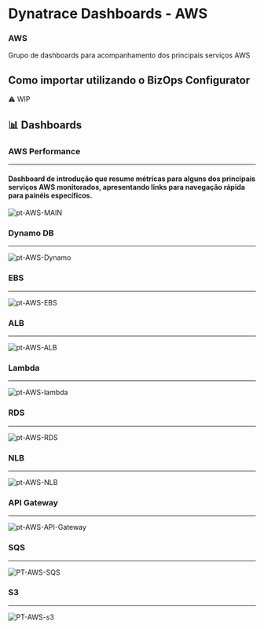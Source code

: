 # Dynatrace Dashboards - AWS

### AWS 
Grupo de dashboards para acompanhamento dos principais serviços AWS

## Como importar utilizando o BizOps Configurator
⚠️ WIP

## 📊 Dashboards
### AWS Performance
_____________________
#### Dashboard de introdução que resume métricas para alguns dos principais serviços AWS monitorados, apresentando links para navegação rápida para painéis específicos.
![pt-AWS-MAIN](https://user-images.githubusercontent.com/54456808/135460256-ff39c5b6-ec17-4dea-b7ae-87edce7ad2df.PNG)

### Dynamo DB
_____________________
![pt-AWS-Dynamo](https://user-images.githubusercontent.com/54456808/135460129-c59dad19-73fe-48f8-a2c2-396347336f02.PNG)

### EBS
_____________________
![pt-AWS-EBS](https://user-images.githubusercontent.com/54456808/135460101-bebbecc9-e20f-4d36-8e01-59d678920e7a.PNG)

### ALB
_____________________
![pt-AWS-ALB](https://user-images.githubusercontent.com/54456808/135460066-6f56a44c-0ed1-422f-90a9-55679f9fa570.PNG)

### Lambda
_____________________
![pt-AWS-lambda](https://user-images.githubusercontent.com/54456808/135460046-2b98ae67-27f1-456b-bed4-cd97be4473ac.PNG)

### RDS
_____________________
![pt-AWS-RDS](https://user-images.githubusercontent.com/54456808/135460016-955a2e36-c75e-4f92-a1b7-80a1344a90b9.PNG)

### NLB
_____________________
![pt-AWS-NLB](https://user-images.githubusercontent.com/54456808/135459995-c2a9afdd-114c-43e7-8a68-89488b11e400.PNG)

### API Gateway
_____________________
![pt-AWS-API-Gateway](https://user-images.githubusercontent.com/54456808/135459951-09b2de1f-64ac-4d04-9396-a12aaba17929.PNG)

### SQS
_____________________
![PT-AWS-SQS](https://user-images.githubusercontent.com/54456808/135505439-cb83a387-0fc5-459b-98e6-5497f70d71f5.png)

### S3
_____________________
![PT-AWS-s3](https://user-images.githubusercontent.com/54456808/135505431-e9dd066c-c8f4-4eac-82b3-a38d70dc3d7b.png)
